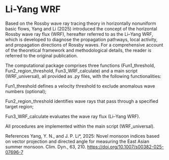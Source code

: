 # Li-Yang WRF
Based on the Rossby wave ray tracing theory in horizontally nonuniform basic flows, Yang and Li (2025) introduced the concept of the horizontal Rossby wave ray flux (WRF), hereafter referred to as the Li–Yang WRF, which is developed to diagnose the propagation pathways, local activity, and propagation directions of Rossby waves. For a comprehensive account of the theoretical framework and methodological details, the reader is referred to the original publication.

The computational package comprises three functions (Fun1_threshold, Fun2_region_threshold, Fun3_WRF_calculate) and a main script (WRF_universal), all provided as .py files, with the following functionalities:

Fun1_threshold defines a velocity threshold to exclude anomalous wave numbers (optional);

Fun2_region_threshold identifies wave rays that pass through a specified target region;

Fun3_WRF_calculate evaluates the wave ray flux (Li–Yang WRF).

All procedures are implemented within the main script (WRF_universal).


References
Yang, Y. N., and J. P. Li*, 2025: Novel monsoon indices based on vector projection and directed angle for measuring the East Asian summer monsoon. Clim. Dyn., 63, 210. https://doi.org/10.1007/s00382-025-07696-7
